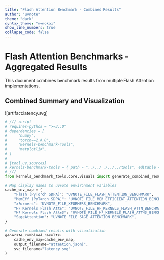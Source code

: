 ```yaml
---
title: "Flash Attention Benchmark - Combined Results"
author: "uvnote"
theme: "dark"
syntax_theme: "monokai"
show_line_numbers: true
collapse_code: false
---
```


# Flash Attention Benchmarks - Aggregated Results

This document combines benchmark results from multiple Flash Attention implementations.

## Combined Summary and Visualization

![artifact:latency.svg]

```python id=combine collapse-code=true needs=../impls/flash_attention.md:benchmark,../impls/mem_efficient_attention.md:benchmark,../impls/xformers.md:benchmark,../impls/hf_kernels_flash_attn.md:benchmark,../impls/hf_kernels_flash_attn3.md:benchmark,../impls/sage_attention.md:benchmark outputs=latency.svg
# /// script
# requires-python = ">=3.10"
# dependencies = [
#     "numpy",
#     "torch==2.8.0",
#     "kernels-benchmark-tools",
#     "matplotlib",
# ]
#
# [tool.uv.sources]
# kernels-benchmark-tools = { path = "../../../../../tools", editable = true }
# ///
from kernels_benchmark_tools.core.visuals import generate_combined_results

# Map display names to uvnote environment variables
cache_env_map = {
    "Flash (PyTorch SDPA)": "UVNOTE_FILE_FLASH_ATTENTION_BENCHMARK",
    "MemEff (PyTorch SDPA)": "UVNOTE_FILE_MEM_EFFICIENT_ATTENTION_BENCHMARK",
    "xFormers": "UVNOTE_FILE_XFORMERS_BENCHMARK",
    "HF Kernels Flash Attn": "UVNOTE_FILE_HF_KERNELS_FLASH_ATTN_BENCHMARK",
    "HF Kernels Flash Attn3": "UVNOTE_FILE_HF_KERNELS_FLASH_ATTN3_BENCHMARK",
    "SageAttention": "UVNOTE_FILE_SAGE_ATTENTION_BENCHMARK",
}

# Generate combined results with visualization
generate_combined_results(
    cache_env_map=cache_env_map,
    output_filename="attention.jsonl",
    svg_filename="latency.svg"
)
```
